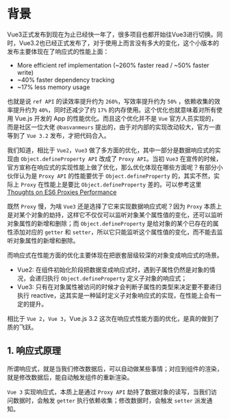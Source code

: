 # 背景

Vue3正式发布到现在为止已经快一年了，很多项目也都开始往Vue3进行切换。同时，Vue3.2也已经正式发布了，对于使用上而言没有多大的变化，这个小版本的发布主要体现在了响应式的性能上面：

- More efficient ref implementation (~260% faster read / ~50% faster write)
- ~40% faster dependency tracking
- ~17% less memory usage

也就是说 `ref API` 的读效率提升约为 `260%`，写效率提升约为 `50%` ，依赖收集的效率提升约为 `40%`，同时还减少了约 `17%` 的内存使用。这个优化也就意味着对所有使用 Vue.js 开发的 App 的性能优化。而且这个优化并不是 `Vue` 官方人员实现的，而是社区一位大佬 `@basvanmeurs` 提出的，由于对内部的实现改动较大，官方一直等到了 `Vue 3.2` 发布，才把代码合入。

我们知道，相比于 `Vue2`，`Vue3` 做了多方面的优化，其中一部分是数据响应式的实现由 `Object.defineProperty API` 改成了 `Proxy API`。当初 `Vue3` 在宣传的时候，官方宣称在响应式的实现性能上做了优化，那么优化体现在哪些方面呢？有部分小伙伴认为是 `Proxy API` 的性能要优于 `Object.defineProperty` 的，其实不然，实际上 `Proxy` 在性能上是要比 `Object.defineProperty` 差的。可以参考这里[Thoughts on ES6 Proxies Performance](https://thecodebarbarian.com/thoughts-on-es6-proxies-performance)

既然 `Proxy` 慢，为啥 `Vue3` 还是选择了它来实现数据响应式呢？因为 `Proxy` 本质上是对某个对象的劫持，这样它不仅仅可以监听对象某个属性值的变化，还可以监听对象属性的新增和删除；而 `Object.defineProperty` 是给对象的某个已存在的属性添加对应的 `getter` 和 `setter`，所以它只能监听这个属性值的变化，而不能去监听对象属性的新增和删除。

而响应式在性能方面的优化主要体现在把嵌套层级较深的对象变成响应式的场景。
- Vue2: 在组件初始化阶段把数据变成响应式时，遇到子属性仍然是对象的情况，会递归执行 `Object.defineProperty` 定义子对象的响应式；
- Vue3: 只有在对象属性被访问的时候才会判断子属性的类型来决定要不要递归执行 reactive，这其实是一种延时定义子对象响应式的实现，在性能上会有一定的提升。

相比于 `Vue 2`，`Vue 3`，Vue.js 3.2 这次在响应式性能方面的优化，是真的做到了质的飞跃。

## 1. 响应式原理

所谓响应式，就是当我们修改数据后，可以自动做某些事情；对应到组件的渲染，就是修改数据后，能自动触发组件的重新渲染。

`Vue 3` 实现响应式，本质上是通过 `Proxy API` 劫持了数据对象的读写，当我们访问数据时，会触发 `getter` 执行依赖收集；修改数据时，会触发 `setter` 派发通知。


